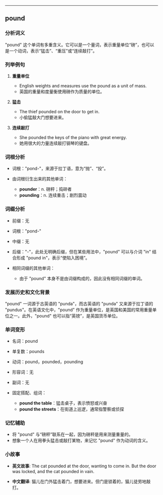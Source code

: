 
---------------
## pound
### 分析词义
"pound" 这个单词有多重含义。它可以是一个量词，表示重量单位“磅”，也可以是一个动词，表示“猛击”、“重压”或“连续敲打”。

### 列举例句
1. **重量单位**
   - English weights and measures use the pound as a unit of mass.
   - 英国的重量和度量衡使用磅作为质量的单位。

2. **猛击**
   - The thief pounded on the door to get in.
   - 小偷猛敲大门想要进来。

3. **连续敲打**
   - She pounded the keys of the piano with great energy.
   - 她用很大的力量连续敲打钢琴的键盘。

### 词根分析
- 词根："pond-"，来源于拉丁语，意为“抛”、“投”。

- 由词根衍生出来的其他单词：
  - **pounder**：n. 磅秤；捣碎者
  - **pounding**：n. 连续重击；剧烈震动

### 词缀分析
- 前缀：无
- 词根："pond-"
- 中缀：无
- 后缀："-"，此处无明确后缀，但在某些用法中，"pound" 可以与介词 "in" 结合形成 "pound in"，表示“使陷入困境”。

- 相同词缀的其他单词：
  - 由于 "pound" 本身不是由词缀构成的，因此没有相同词缀的单词。

### 发展历史和文化背景
"pound" 一词源于古英语的 "punda"，而古英语的 "punda" 又来源于拉丁语的 "pundus"。在英语文化中，"pound" 作为重量单位，是英国和美国的常用重量单位之一。此外，"pound" 也可以指“英镑”，是英国货币单位。

### 单词变形
- 名词：pound
- 单复数：pounds
- 动词：pound，pounded，pounding
- 形容词：无
- 副词：无

- 固定搭配、组词：
  - **pound the table**：猛击桌子，表示愤怒或兴奋
  - **pound the streets**：在街道上巡逻，通常指警察或侦探

### 记忆辅助
- 将 "pound" 与“磅秤”联系在一起，因为磅秤是用来测量重量的。
- 想象一个人在用拳头猛击或敲打某物，来记忆 "pound" 作为动词的含义。

### 小故事
- **英文故事**:
  The cat pounded at the door, wanting to come in. But the door was locked, and the cat pounded in vain.

- **中文翻译**:
  猫儿在门外猛击着门，想要进来。但门是锁着的，猫儿徒劳地敲打。

